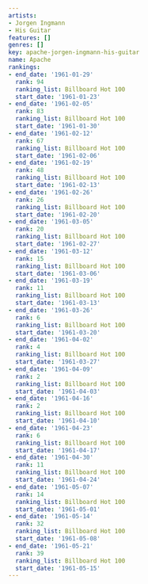 ```yaml
---
artists:
- Jorgen Ingmann
- His Guitar
features: []
genres: []
key: apache-jorgen-ingmann-his-guitar
name: Apache
rankings:
- end_date: '1961-01-29'
  rank: 94
  ranking_list: Billboard Hot 100
  start_date: '1961-01-23'
- end_date: '1961-02-05'
  rank: 83
  ranking_list: Billboard Hot 100
  start_date: '1961-01-30'
- end_date: '1961-02-12'
  rank: 67
  ranking_list: Billboard Hot 100
  start_date: '1961-02-06'
- end_date: '1961-02-19'
  rank: 48
  ranking_list: Billboard Hot 100
  start_date: '1961-02-13'
- end_date: '1961-02-26'
  rank: 26
  ranking_list: Billboard Hot 100
  start_date: '1961-02-20'
- end_date: '1961-03-05'
  rank: 20
  ranking_list: Billboard Hot 100
  start_date: '1961-02-27'
- end_date: '1961-03-12'
  rank: 15
  ranking_list: Billboard Hot 100
  start_date: '1961-03-06'
- end_date: '1961-03-19'
  rank: 11
  ranking_list: Billboard Hot 100
  start_date: '1961-03-13'
- end_date: '1961-03-26'
  rank: 6
  ranking_list: Billboard Hot 100
  start_date: '1961-03-20'
- end_date: '1961-04-02'
  rank: 4
  ranking_list: Billboard Hot 100
  start_date: '1961-03-27'
- end_date: '1961-04-09'
  rank: 2
  ranking_list: Billboard Hot 100
  start_date: '1961-04-03'
- end_date: '1961-04-16'
  rank: 2
  ranking_list: Billboard Hot 100
  start_date: '1961-04-10'
- end_date: '1961-04-23'
  rank: 6
  ranking_list: Billboard Hot 100
  start_date: '1961-04-17'
- end_date: '1961-04-30'
  rank: 11
  ranking_list: Billboard Hot 100
  start_date: '1961-04-24'
- end_date: '1961-05-07'
  rank: 14
  ranking_list: Billboard Hot 100
  start_date: '1961-05-01'
- end_date: '1961-05-14'
  rank: 32
  ranking_list: Billboard Hot 100
  start_date: '1961-05-08'
- end_date: '1961-05-21'
  rank: 39
  ranking_list: Billboard Hot 100
  start_date: '1961-05-15'
---
```


